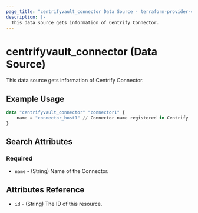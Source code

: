 ```yaml
---
page_title: "centrifyvault_connector Data Source - terraform-provider-centrify"
description: |-
  This data source gets information of Centrify Connector.
---
```


# centrifyvault_connector (Data Source)

This data source gets information of Centrify Connector.

## Example Usage

```terraform
data "centrifyvault_connector" "connector1" {
    name = "connector_host1" // Connector name registered in Centrify
}
```

## Search Attributes

### Required

- `name` - (String) Name of the Connector.

## Attributes Reference

- `id` - (String) The ID of this resource.
